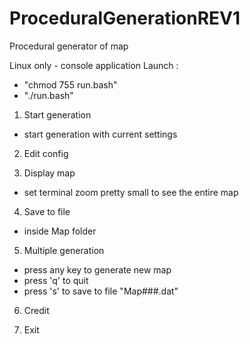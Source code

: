 # ProceduralGenerationREV1

Procedural generator of map


Linux only - console application
Launch : 
* "chmod 755 run.bash"
* "./run.bash"


1. Start generation
*  start generation with current settings
        
        
2. Edit config


3. Display map 
*  set terminal zoom pretty small to see the entire map
        
        
4. Save to file 
*  inside Map folder
        
        
5. Multiple generation
*  press any key to generate new map
*  press 'q' to quit
*  press 's' to save to file "Map###.dat"
        
        
6. Credit

9. Exit























